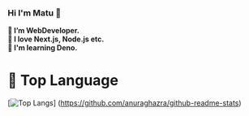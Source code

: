 ### Hi I'm Matu 🚀

**🔭 I’m WebDeveloper.**  
**🌱 I love Next.js, Node.js etc.**  
**👯 I'm learning Deno.**  


# 📕 Top Language
[![Top Langs](https://github-readme-stats.vercel.app/api/top-langs/?username=matuc-dev&layout=compact)]
(https://github.com/anuraghazra/github-readme-stats)



